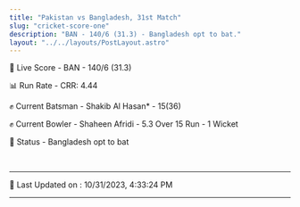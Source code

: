 ```yaml
---
title: "Pakistan vs Bangladesh, 31st Match"
slug: "cricket-score-one"
description: "BAN - 140/6 (31.3) - Bangladesh opt to bat."
layout: "../../layouts/PostLayout.astro"
---
```


🔴 Live Score - BAN - 140/6 (31.3)  

📊 Run Rate - CRR: 4.44  

✊ Current Batsman - Shakib Al Hasan* - 15(36)  

✊ Current Bowler - Shaheen Afridi - 5.3 Over 15 Run - 1 Wicket  

📑 Status - Bangladesh opt to bat

<br />

***

📝 Last Updated on : 10/31/2023, 4:33:24 PM

***

